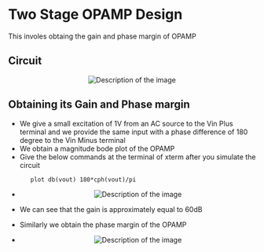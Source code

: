 # Two Stage OPAMP Design 
This involes obtaing the gain and phase margin of OPAMP

## Circuit
<p align="center">
  <img src="https://github.com/chennakeshavadasa/Miller-Compensated-Two-stage-OPAMP-using-SKY130PDK/assets/123294639/58f72273-c4be-4016-b518-5d63848b662b" alt="Description of the image" />
</p>


## Obtaining its Gain and Phase margin
- We give a small excitation of 1V from an AC source to the Vin Plus terminal and we provide the same input with a phase difference of 180 degree to the Vin Minus terminal
- We obtain a magnitude bode plot of the OPAMP
- Give the below commands at the terminal of xterm after you simulate the circuit
   ```
      plot db(vout) 180*cph(vout)/pi
- <p align="center">
  <img src="https://github.com/chennakeshavadasa/Miller-Compensated-Two-stage-OPAMP-using-SKY130PDK/assets/123294639/de16d6a5-cb3e-4a5b-9a31-47473e0e676b" alt="Description of the image" />
</p>

- We can see that the gain is approximately equal to 60dB
- Similarly we obtain the phase margin of the OPAMP

- <p align="center">
  <img src="https://github.com/chennakeshavadasa/Miller-Compensated-Two-stage-OPAMP-using-SKY130PDK/assets/123294639/c5970ae4-f938-41bc-a5bb-e4de01fc9291" alt="Description of the image" />
</p>

